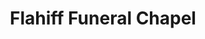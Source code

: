 ---
title: "Flahiff Funeral Chapel"
url: /homedale/flahiff-funeral-chapel/
shop: funeral directors
---